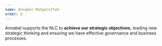 ```yaml
---
name: Annabel Mahgerefteh
order: 8
---
```


Annabel supports the NLC to **achieve our strategic objectives**, leading new strategic thinking and ensuring we have effective governance and business processes.
